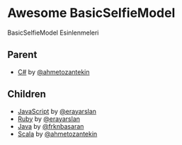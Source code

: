 Awesome BasicSelfieModel
==============

BasicSelfieModel Esinlenmeleri

## Parent

  - [C#](https://github.com/ahmetozantekin/BasicSelfieModel) by [@ahmetozantekin](https://github.com/ahmetozantekin)

## Children
  
  - [JavaScript](https://github.com/erayarslan/BasicSelfieModel-JavaScript) by [@erayarslan](https://github.com/erayarslan)
  - [Ruby](https://github.com/erayarslan/BasicSelfieModel-Ruby) by [@erayarslan](https://github.com/erayarslan)
  - [Java](https://github.com/frknbasaran/BasicSelfieModel-java) by [@frknbasaran](https://github.com/frknbasaran)
  - [Scala](https://github.com/ahmetozantekin/BasicSelfieModel-scala) by [@ahmetozantekin](https://github.com/ahmetozantekin)
